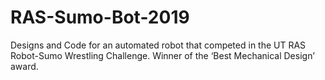 # RAS-Sumo-Bot-2019
Designs and Code for an automated robot that competed in the UT RAS Robot-Sumo Wrestling Challenge. Winner of the ‘Best Mechanical Design’ award.
